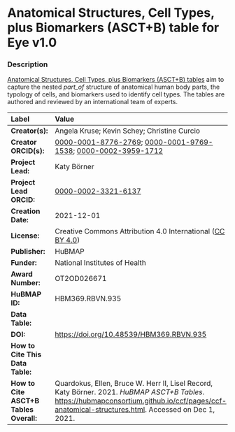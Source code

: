 # Anatomical Structures, Cell Types, plus Biomarkers (ASCT+B) table for Eye v1.0

### Description
[Anatomical Structures, Cell Types, plus Biomarkers (ASCT+B) tables](https://hubmapconsortium.github.io/ccf/pages/ccf-anatomical-structures.html) aim to capture the nested *part_of* structure of anatomical human body parts, the typology of cells, and biomarkers used to identify cell types. The tables are authored and reviewed by an international team of experts.

| Label | Value |
| :------------- |:-------------|
| **Creator(s):** | Angela Kruse; Kevin Schey; Christine Curcio |
| **Creator ORCID(s):** | [0000-0001-8776-2769](https://orcid.org/0000-0001-8776-2769); [0000-0001-9769-1538](https://orcid.org/0000-0001-9769-1538); [0000-0002-3959-1712](https://orcid.org/0000-0002-3959-1712) |
| **Project Lead:** | Katy B&ouml;rner |
| **Project Lead ORCID:** | [0000-0002-3321-6137](https://orcid.org/0000-0002-3321-6137) |
| **Creation Date:** | 2021-12-01 |
| **License:** | Creative Commons Attribution 4.0 International ([CC BY 4.0](https://creativecommons.org/licenses/by/4.0/)) |
| **Publisher:** | HuBMAP |
| **Funder:** | National Institutes of Health |
| **Award Number:** | OT2OD026671 |
| **HuBMAP ID:** | HBM369.RBVN.935 |
| **Data Table:** |   |
| **DOI:** | https://doi.org/10.48539/HBM369.RBVN.935 |
| **How to Cite This Data Table:** |  |
| **How to Cite ASCT+B Tables Overall:** | Quardokus, Ellen, Bruce W. Herr II, Lisel Record, Katy B&ouml;rner. 2021. *HuBMAP ASCT+B Tables*. https://hubmapconsortium.github.io/ccf/pages/ccf-anatomical-structures.html. Accessed on Dec 1, 2021. |
